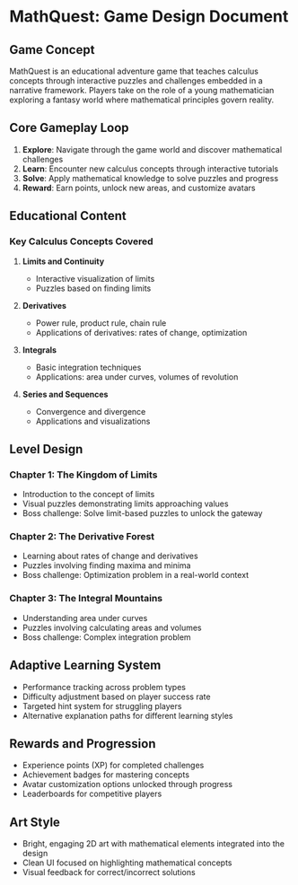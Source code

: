 # MathQuest: Game Design Document

## Game Concept

MathQuest is an educational adventure game that teaches calculus concepts through interactive puzzles and challenges embedded in a narrative framework. Players take on the role of a young mathematician exploring a fantasy world where mathematical principles govern reality.

## Core Gameplay Loop

1. **Explore**: Navigate through the game world and discover mathematical challenges
2. **Learn**: Encounter new calculus concepts through interactive tutorials
3. **Solve**: Apply mathematical knowledge to solve puzzles and progress
4. **Reward**: Earn points, unlock new areas, and customize avatars

## Educational Content

### Key Calculus Concepts Covered

1. **Limits and Continuity**
   - Interactive visualization of limits
   - Puzzles based on finding limits

2. **Derivatives**
   - Power rule, product rule, chain rule
   - Applications of derivatives: rates of change, optimization

3. **Integrals**
   - Basic integration techniques
   - Applications: area under curves, volumes of revolution

4. **Series and Sequences**
   - Convergence and divergence
   - Applications and visualizations

## Level Design

### Chapter 1: The Kingdom of Limits
- Introduction to the concept of limits
- Visual puzzles demonstrating limits approaching values
- Boss challenge: Solve limit-based puzzles to unlock the gateway

### Chapter 2: The Derivative Forest
- Learning about rates of change and derivatives
- Puzzles involving finding maxima and minima
- Boss challenge: Optimization problem in a real-world context

### Chapter 3: The Integral Mountains
- Understanding area under curves
- Puzzles involving calculating areas and volumes
- Boss challenge: Complex integration problem

## Adaptive Learning System

- Performance tracking across problem types
- Difficulty adjustment based on player success rate
- Targeted hint system for struggling players
- Alternative explanation paths for different learning styles

## Rewards and Progression

- Experience points (XP) for completed challenges
- Achievement badges for mastering concepts
- Avatar customization options unlocked through progress
- Leaderboards for competitive players

## Art Style

- Bright, engaging 2D art with mathematical elements integrated into the design
- Clean UI focused on highlighting mathematical concepts
- Visual feedback for correct/incorrect solutions
